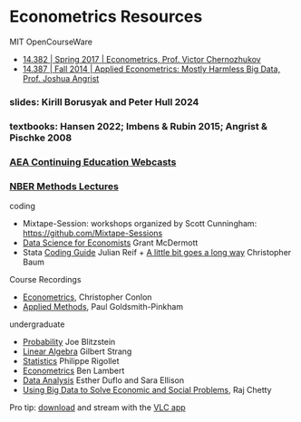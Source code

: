 # Econometrics Resources

MIT OpenCourseWare 
- [14.382 | Spring 2017 | Econometrics, Prof. Victor Chernozhukov](https://ocw.mit.edu/courses/14-382-econometrics-spring-2017/)
- [14.387 | Fall 2014 | Applied Econometrics: Mostly Harmless Big Data, Prof. Joshua Angrist](https://ocw.mit.edu/courses/14-387-applied-econometrics-mostly-harmless-big-data-fall-2014/)

### slides: Kirill Borusyak and Peter Hull 2024
### textbooks:  Hansen 2022; Imbens & Rubin 2015; Angrist & Pischke 2008

### [AEA Continuing Education Webcasts](https://www.aeaweb.org/conference/cont-ed)
### [NBER Methods Lectures](https://www-nber-org.ez.hhs.se/research/lectures?facet=lectureType%3AMethods%20Lecture&page=1&perPage=50)
  
coding
- Mixtape-Session: workshops organized by Scott Cunningham: <https://github.com/Mixtape-Sessions>
- [Data Science for Economists](https://github.com/uo-ec607/lectures) Grant McDermott
- Stata [Coding Guide](https://julianreif.com/guide/) Julian Reif + [A little bit goes a long
way](https://ideas.repec.org/p/boc/bocoec/612.html) Christopher Baum

Course Recordings
- [Econometrics](https://www.youtube.com/playlist?list=PL_vQFUgojoerLH1AfiBylg_UvbAaRncKx), Christopher Conlon
- [Applied Methods](https://www.youtube.com/playlist?list=PLWWcL1M3lLlojLTSVf2gGYQ_9TlPyPbiJ), Paul Goldsmith-Pinkham
  
undergraduate
   - [Probability](https://www.youtube.com/playlist?list=PL2SOU6wwxB0uwwH80KTQ6ht66KWxbzTIo) Joe Blitzstein 
   - [Linear Algebra](https://www.youtube.com/playlist?list=PLE7DDD91010BC51F8) Gilbert Strang 
   - [Statistics](https://www.youtube.com/playlist?list=PLUl4u3cNGP61MdtwGTqZA0MreSaDybji8) Philippe Rigollet
   - [Econometrics](https://ben-lambert.com/econometrics/) Ben Lambert 
   - [Data Analysis](https://www.youtube.com/playlist?list=PLUl4u3cNGP61ATaGTFcSp7bhogloD2wHP) Esther Duflo and Sara Ellison
   - [Using Big Data to Solve Economic and Social Problems](https://www.youtube.com/playlist?list=PLalrHnPrv5uDe-vDW5dPxTByQoZu6P6Hq), Raj Chetty 

Pro tip: [download](https://ummy.net/en70UL/) and stream with the [VLC app](https://www.videolan.org/vlc/) 

 
